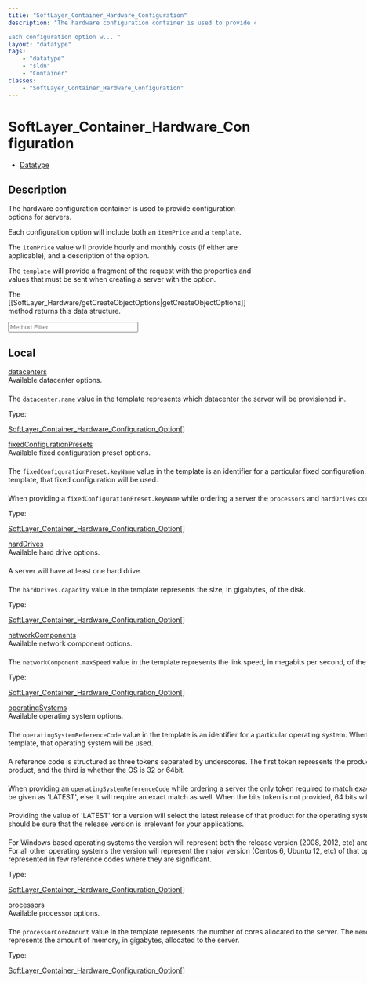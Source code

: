 ```yaml
---
title: "SoftLayer_Container_Hardware_Configuration"
description: "The hardware configuration container is used to provide configuration options for servers. 

Each configuration option w... "
layout: "datatype"
tags:
    - "datatype"
    - "sldn"
    - "Container"
classes:
    - "SoftLayer_Container_Hardware_Configuration"
---
```


# SoftLayer_Container_Hardware_Configuration
<div id='service-datatype'>
    <ul id='sldn-reference-tabs'>
        <li id='datatype'> <a href='/reference/datatypes/SoftLayer_Container_Hardware_Configuration' >Datatype</a></li>
    </ul>
</div>

## Description 
The hardware configuration container is used to provide configuration options for servers. 

Each configuration option will include both an <code>itemPrice</code> and a <code>template</code>. 

The <code>itemPrice</code> value will provide hourly and monthly costs (if either are applicable), and a description of the option. 

The <code>template</code> will provide a fragment of the request with the properties and values that must be sent when creating a server with the option. 

The [[SoftLayer_Hardware/getCreateObjectOptions|getCreateObjectOptions]] method returns this data structure. 

<style type="text/css">#properties .views-field-body p { margin-top: 1.5em; };</style> 
<!-- Service Filer BEGIN -->
<div class="view-filters">
        <div class="clearfix">
            <div class="search-input-box">
                <input placeholder="Method Filter" onkeyup="titleSearch(inputId='prop-input', divId='properties', elementClass='prop-row')" 
                    type="text" id="prop-input" value="" size="30" maxlength="128" class="form-text">
            </div>
        </div>
</div>
<!-- Service Filer END -->

<div id="properties" class="content">
    <div id="localProperties" class="prop-content" >
        <h2>Local</h2>
                <div class='prop-row views-row'>
            <span class='views-field-title'><a href="#datacenters" name=datacenters>datacenters</a></span>
            <div class='views-field-body'>
<div style="width: 200%"> 
Available datacenter options. 


The <code>datacenter.name</code> value in the template represents which datacenter the server will be provisioned in. 
</div>  </div>
            <span class="type-label">Type:</span> <div class='type-content'><p><a href='/reference/datatypes/SoftLayer_Container_Hardware_Configuration_Option'>SoftLayer_Container_Hardware_Configuration_Option[] </a></p></div>
        </div>
                <div class='prop-row views-row'>
            <span class='views-field-title'><a href="#fixedConfigurationPresets" name=fixedConfigurationPresets>fixedConfigurationPresets</a></span>
            <div class='views-field-body'>
<div style="width: 200%"> 
Available fixed configuration preset options. 


The <code>fixedConfigurationPreset.keyName</code> value in the template is an identifier for a particular fixed configuration. When provided exactly as shown in the template, that fixed configuration will be used. 


When providing a <code>fixedConfigurationPreset.keyName</code> while ordering a server the <code>processors</code> and <code>hardDrives</code> configuration options cannot be used. 
</div>  </div>
            <span class="type-label">Type:</span> <div class='type-content'><p><a href='/reference/datatypes/SoftLayer_Container_Hardware_Configuration_Option'>SoftLayer_Container_Hardware_Configuration_Option[] </a></p></div>
        </div>
                <div class='prop-row views-row'>
            <span class='views-field-title'><a href="#hardDrives" name=hardDrives>hardDrives</a></span>
            <div class='views-field-body'>
<div style="width: 200%"> 
Available hard drive options. 


A server will have at least one hard drive. 


The <code>hardDrives.capacity</code> value in the template represents the size, in gigabytes, of the disk. 
</div>  </div>
            <span class="type-label">Type:</span> <div class='type-content'><p><a href='/reference/datatypes/SoftLayer_Container_Hardware_Configuration_Option'>SoftLayer_Container_Hardware_Configuration_Option[] </a></p></div>
        </div>
                <div class='prop-row views-row'>
            <span class='views-field-title'><a href="#networkComponents" name=networkComponents>networkComponents</a></span>
            <div class='views-field-body'>
<div style="width: 200%"> 
Available network component options. 


The <code>networkComponent.maxSpeed</code> value in the template represents the link speed, in megabits per second, of the network connections for a server. 
</div>  </div>
            <span class="type-label">Type:</span> <div class='type-content'><p><a href='/reference/datatypes/SoftLayer_Container_Hardware_Configuration_Option'>SoftLayer_Container_Hardware_Configuration_Option[] </a></p></div>
        </div>
                <div class='prop-row views-row'>
            <span class='views-field-title'><a href="#operatingSystems" name=operatingSystems>operatingSystems</a></span>
            <div class='views-field-body'>
<div style="width: 200%"> 
Available operating system options. 


The <code>operatingSystemReferenceCode</code> value in the template is an identifier for a particular operating system. When provided exactly as shown in the template, that operating system will be used. 


A reference code is structured as three tokens separated by underscores. The first token represents the product, the second is the version of the product, and the third is whether the OS is 32 or 64bit. 


When providing an <code>operatingSystemReferenceCode</code> while ordering a server the only token required to match exactly is the product. The version token may be given as 'LATEST', else it will require an exact match as well. When the bits token is not provided, 64 bits will be assumed. 


Providing the value of 'LATEST' for a version will select the latest release of that product for the operating system. As this may change over time, you should be sure that the release version is irrelevant for your applications. 


For Windows based operating systems the version will represent both the release version (2008, 2012, etc) and the edition (Standard, Enterprise, etc). For all other operating systems the version will represent the major version (Centos 6, Ubuntu 12, etc) of that operating system, minor versions are represented in few reference codes where they are significant. 
</div>  </div>
            <span class="type-label">Type:</span> <div class='type-content'><p><a href='/reference/datatypes/SoftLayer_Container_Hardware_Configuration_Option'>SoftLayer_Container_Hardware_Configuration_Option[] </a></p></div>
        </div>
                <div class='prop-row views-row'>
            <span class='views-field-title'><a href="#processors" name=processors>processors</a></span>
            <div class='views-field-body'>
<div style="width: 200%"> 
Available processor options. 


The <code>processorCoreAmount</code> value in the template represents the number of cores allocated to the server. 
The <code>memoryCapacity</code> value in the template represents the amount of memory, in gigabytes, allocated to the server. 
</div>  </div>
            <span class="type-label">Type:</span> <div class='type-content'><p><a href='/reference/datatypes/SoftLayer_Container_Hardware_Configuration_Option'>SoftLayer_Container_Hardware_Configuration_Option[] </a></p></div>
        </div>
            </div>
    </div>


